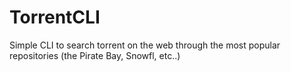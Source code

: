 # TorrentCLI
Simple CLI to search torrent on the web through the most popular repositories (the Pirate Bay, Snowfl, etc..)
